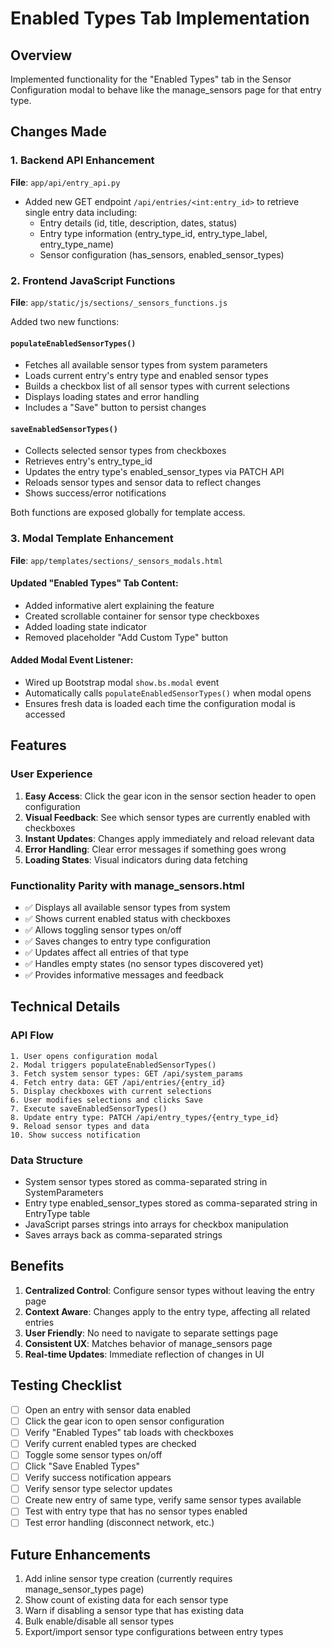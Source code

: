 # Enabled Types Tab Implementation

## Overview
Implemented functionality for the "Enabled Types" tab in the Sensor Configuration modal to behave like the manage_sensors page for that entry type.

## Changes Made

### 1. Backend API Enhancement
**File**: `app/api/entry_api.py`

- Added new GET endpoint `/api/entries/<int:entry_id>` to retrieve single entry data including:
  - Entry details (id, title, description, dates, status)
  - Entry type information (entry_type_id, entry_type_label, entry_type_name)
  - Sensor configuration (has_sensors, enabled_sensor_types)

### 2. Frontend JavaScript Functions
**File**: `app/static/js/sections/_sensors_functions.js`

Added two new functions:

#### `populateEnabledSensorTypes()`
- Fetches all available sensor types from system parameters
- Loads current entry's entry type and enabled sensor types
- Builds a checkbox list of all sensor types with current selections
- Displays loading states and error handling
- Includes a "Save" button to persist changes

#### `saveEnabledSensorTypes()`
- Collects selected sensor types from checkboxes
- Retrieves entry's entry_type_id
- Updates the entry type's enabled_sensor_types via PATCH API
- Reloads sensor types and sensor data to reflect changes
- Shows success/error notifications

Both functions are exposed globally for template access.

### 3. Modal Template Enhancement
**File**: `app/templates/sections/_sensors_modals.html`

#### Updated "Enabled Types" Tab Content:
- Added informative alert explaining the feature
- Created scrollable container for sensor type checkboxes
- Added loading state indicator
- Removed placeholder "Add Custom Type" button

#### Added Modal Event Listener:
- Wired up Bootstrap modal `show.bs.modal` event
- Automatically calls `populateEnabledSensorTypes()` when modal opens
- Ensures fresh data is loaded each time the configuration modal is accessed

## Features

### User Experience
1. **Easy Access**: Click the gear icon in the sensor section header to open configuration
2. **Visual Feedback**: See which sensor types are currently enabled with checkboxes
3. **Instant Updates**: Changes apply immediately and reload relevant data
4. **Error Handling**: Clear error messages if something goes wrong
5. **Loading States**: Visual indicators during data fetching

### Functionality Parity with manage_sensors.html
- ✅ Displays all available sensor types from system
- ✅ Shows current enabled status with checkboxes
- ✅ Allows toggling sensor types on/off
- ✅ Saves changes to entry type configuration
- ✅ Updates affect all entries of that type
- ✅ Handles empty states (no sensor types discovered yet)
- ✅ Provides informative messages and feedback

## Technical Details

### API Flow
```
1. User opens configuration modal
2. Modal triggers populateEnabledSensorTypes()
3. Fetch system sensor types: GET /api/system_params
4. Fetch entry data: GET /api/entries/{entry_id}
5. Display checkboxes with current selections
6. User modifies selections and clicks Save
7. Execute saveEnabledSensorTypes()
8. Update entry type: PATCH /api/entry_types/{entry_type_id}
9. Reload sensor types and data
10. Show success notification
```

### Data Structure
- System sensor types stored as comma-separated string in SystemParameters
- Entry type enabled_sensor_types stored as comma-separated string in EntryType table
- JavaScript parses strings into arrays for checkbox manipulation
- Saves arrays back as comma-separated strings

## Benefits

1. **Centralized Control**: Configure sensor types without leaving the entry page
2. **Context Aware**: Changes apply to the entry type, affecting all related entries
3. **User Friendly**: No need to navigate to separate settings page
4. **Consistent UX**: Matches behavior of manage_sensors page
5. **Real-time Updates**: Immediate reflection of changes in UI

## Testing Checklist

- [ ] Open an entry with sensor data enabled
- [ ] Click the gear icon to open sensor configuration
- [ ] Verify "Enabled Types" tab loads with checkboxes
- [ ] Verify current enabled types are checked
- [ ] Toggle some sensor types on/off
- [ ] Click "Save Enabled Types"
- [ ] Verify success notification appears
- [ ] Verify sensor type selector updates
- [ ] Create new entry of same type, verify same sensor types available
- [ ] Test with entry type that has no sensor types enabled
- [ ] Test error handling (disconnect network, etc.)

## Future Enhancements

1. Add inline sensor type creation (currently requires manage_sensor_types page)
2. Show count of existing data for each sensor type
3. Warn if disabling a sensor type that has existing data
4. Bulk enable/disable all sensor types
5. Export/import sensor type configurations between entry types
